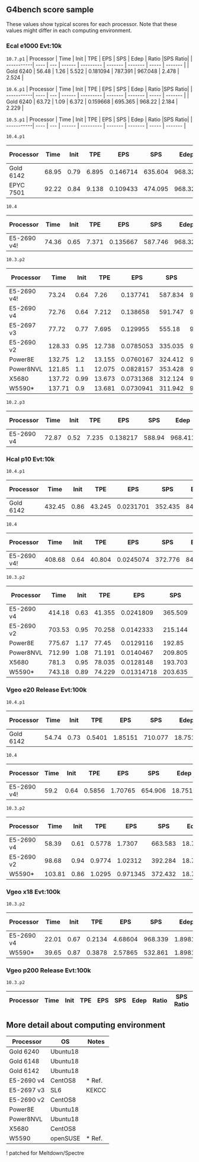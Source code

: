 ## G4bench score sample

These values show typical scores for each processor.
Note that these values might differ in each computing environment.

### Ecal e1000 Evt:10k
`10.7.p1`
| Processor	 | Time	  | Init |  TPE   |   EPS     |  SPS    |   Edep  | Ratio |SPS Ratio|
| -----------| ----   | ---  | ------ | --------- | ------- | ------- | ----- | ------- |
| Gold 6240  | 56.48  | 1.26 | 5.522  | 0.181094  | 787.391 | 967.048 | 2.478 | 2.524   |


`10.6.p1`
| Processor	 | Time	  | Init |  TPE   |   EPS     |  SPS    |   Edep  | Ratio |SPS Ratio|
| -----------| ----   | ---  | ------ | --------- | ------- | ------- | ----- | ------- |
| Gold 6240  | 63.72  | 1.09 | 6.372  | 0.159668  | 695.365 | 968.22  | 2.184 |  2.229  |


`10.5.p1`
| Processor	 | Time	  | Init |  TPE   |   EPS     |  SPS    |   Edep  | Ratio |SPS Ratio|
| -----------| ----   | ---  | ------ | --------- | ------- | ------- | ----- | ------- |


`10.4.p1`

| Processor	 | Time	  | Init |  TPE   |   EPS     |  SPS    |   Edep  | Ratio |SPS Ratio|
| -----------| ----   | ---  | ------ | --------- | ------- | ------- | ----- | ------- |
| Gold 6142  | 68.95  | 0.79 | 6.895  | 0.146714  | 635.604 | 968.328 | 2.007 | 2.038   |
| EPYC 7501  | 92.22  | 0.84 | 9.138  | 0.109433  | 474.095 | 968.328 | 1.497 | 1.520   |

`10.4`

| Processor	 | Time	  | Init |  TPE   |   EPS     |  SPS    |   Edep  | Ratio |SPS Ratio|
| -----------| ----   | ---  | ------ | --------- | ------- | ------- | ----- | ------- |
| E5-2690 v4!| 74.36  | 0.65 | 7.371  | 0.135667  | 587.746 | 968.328 | 1.856 | 1.884   |

`10.3.p2`

| Processor	 | Time	  | Init |  TPE   |   EPS     |  SPS    |   Edep  | Ratio |SPS Ratio|
| -----------| ----   | ---  | ------ | --------- | ------- | ------- | ----- | ------- |
| E5-2690 v4!| 73.24  | 0.64 | 7.26   | 0.137741  | 587.834 | 968.345 | 1.884 | 1.884   |
| E5-2690 v4 | 72.76  | 0.64 | 7.212	| 0.138658	| 591.747	| 968.345	| 1.897	| 1.897   |
| E5-2697 v3 | 77.72  | 0.77 | 7.695	| 0.129955	| 555.18	| 968.709	| 1.778	| 1.780   |
| E5-2690 v2 |128.33  | 0.95 | 12.738	| 0.0785053	| 335.035	| 968.345	| 1.074	| 1.074   |
| Power8E	   | 132.75	| 1.2	 | 13.155	| 0.0760167	| 324.412	| 968.348	| 1.040	| 1.040   |
| Power8NVL	 | 121.85	| 1.1	 | 12.075	| 0.0828157	| 353.428	| 968.348	| 1.133	| 1.133   |
| X5680	     | 137.72	| 0.99 | 13.673	| 0.0731368	| 312.124	| 968.345	| 1.001	| 1.001   |
| W5590*	   | 137.71	| 0.9	 | 13.681	| 0.0730941	| 311.942	| 968.345	| 1.000	| 1.000   |


`10.2.p3`

| Processor	 | Time	  | Init |  TPE   |   EPS     |  SPS    |   Edep  | Ratio |SPS Ratio|
| -----------| ----   | ---  | ------ | --------- | ------- | ------- | ----- | ------- |
| E5-2690 v4 | 72.87	| 0.52 | 7.235  |	0.138217	| 588.94	| 968.411 |	1.891 | 1.888   |


### Hcal p10 Evt:10k
`10.4.p1`

| Processor	 | Time	  | Init |  TPE   |   EPS     |  SPS    |   Edep  | Ratio |SPS Ratio|
| -----------| ----   | ---  | ------ | --------- | ------- | ------- | ----- | ------- |
| Gold 6142  | 432.45	| 0.86 | 43.245	| 0.0231701	| 352.435	| 842.691 |  1.720 | 1.731  |

`10.4`

| Processor	 | Time	  | Init |  TPE   |   EPS     |  SPS    |   Edep  | Ratio |SPS Ratio|
| -----------| ----   | ---  | ------ | --------- | ------- | ------- | ----- | ------- |
| E5-2690 v4!| 408.68	| 0.64 | 40.804	| 0.0245074	| 372.776	| 842.691 | 1.819 | 1.831   |


`10.3.p2`

| Processor	 | Time	  | Init |  TPE   |   EPS     |  SPS    |   Edep  | Ratio |SPS Ratio|
| -----------| ----   | ---  | ------ | --------- | ------- | ------- | ----- | ------- |
| E5-2690 v4 | 414.18	| 0.63 | 41.355	| 0.0241809	| 365.509	| 842.397 | 1.795 | 1.795   |
| E5-2690 v2 | 703.53	| 0.95 | 70.258	| 0.0142333	| 215.144	| 842.397 | 1.057 | 1.057   |
| Power8E	   | 775.67	| 1.17 | 77.45	| 0.0129116	| 192.85	| 836.37	| 0.958	| 0.947   |
| Power8NVL	 | 712.99	| 1.08 | 71.191	| 0.0140467	| 209.805 | 836.37	| 1.043	| 1.030   |
| X5680	     | 781.3	| 0.95 | 78.035	| 0.0128148	| 193.703 | 842.397	| 0.951	| 0.951   |
| W5590*	   | 743.18	| 0.89 | 74.229	| 0.01314718| 203.635 | 842.397	| 1.000	| 1.000   |


### Vgeo e20 Release Evt:100k
`10.4.p1`

| Processor	 | Time	  | Init |  TPE   |   EPS     |  SPS    |   Edep  | Ratio |SPS Ratio|
| -----------| ----   | ---  | ------ | --------- | ------- | ------- | ----- | ------- |
| Gold 6142  | 54.74	| 0.73 | 0.5401	| 1.85151	  | 710.077 | 18.7519	| 1.906 | 1.907   |

`10.4`

| Processor	 | Time	  | Init |  TPE   |   EPS     |  SPS    |   Edep  | Ratio |SPS Ratio|
| -----------| ----   | ---  | ------ | --------- | ------- | ------- | ----- | ------- |
| E5-2690 v4!| 59.2	  | 0.64 | 0.5856	| 1.70765	  | 654.906 | 18.7519	| 1.758 | 1.758   |

`10.3.p2`

| Processor	 | Time	  | Init |  TPE   |   EPS     |  SPS    |   Edep  | Ratio |SPS Ratio|
| -----------| ----   | ---  | ------ | --------- | ------- | ------- | ----- | ------- |
| E5-2690 v4 | 58.39	| 0.61 | 0.5778	| 1.7307	  | 663.583 | 18.7512	| 1.782 | 1.782   |
| E5-2690 v2 | 98.68	| 0.94 | 0.9774	| 1.02312  	| 392.284 | 18.7512	| 1.053 | 1.053   |
| W5590*     | 103.81 | 0.86 | 1.0295	| 0.971345  |	372.432	| 18.751	| 1.000 | 1.000   |

### Vgeo x18 Evt:100k
`10.3.p2`

| Processor	 | Time	  | Init |  TPE   |   EPS     |  SPS    |   Edep  | Ratio |SPS Ratio|
| -----------| ----   | ---  | ------ | --------- | ------- | ------- | ----- | ------- |
| E5-2690 v4 | 22.01	| 0.67 | 0.2134	| 4.68604	  | 968.339 | 1.89814 | 1.817 |	1.817   |
| W5590*     | 39.65	| 0.87 | 0.3878	| 2.57865	  | 532.861 | 1.89814 | 1.000 |	1.000   |


### Vgeo p200 Release Evt:100k
`10.3.p2`

| Processor	 | Time	  | Init |  TPE   |   EPS     |  SPS    |   Edep  | Ratio |SPS Ratio|
| -----------| ----   | ---  | ------ | --------- | ------- | ------- | ----- | ------- |


## More detail about computing environment

| Processor	 | OS	      | Notes     |
| -----------| ----     | ---       |
| Gold 6240  | Ubuntu18 |           |
| Gold 6148  | Ubuntu18 |           |
| Gold 6142  | Ubuntu18 |           |
| E5-2690 v4 | CentOS8  | * Ref.    |
| E5-2697 v3 | SL6      | KEKCC     |
| E5-2690 v2 | CentOS8  |           |
| Power8E    | Ubuntu18 |           |
| Power8NVL  | Ubuntu18 |           |
| X5680      | CentOS8  |           |
| W5590      | openSUSE | * Ref.    |

! patched for Meltdown/Spectre
